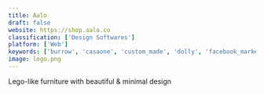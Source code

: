 ```yaml
---
title: Aalo
draft: false 
website: https://shop.aalo.co
classification: ['Design Softwares']
platform: ['Web']
keywords: ['burrow', 'casaone', 'custom_made', 'dolly', 'facebook_marketplace', 'feather', 'goshare', 'greycork', 'homely', 'iconstore', 'iconjar', 'kasera', 'lightsaber_escape', 'lugg', 'stealtho™', 'streamline_icons', 'the_grovemade_desk_shelf_system', 'thereviewindex', 'unicolor', 'vonk']
image: logo.png
---
```

Lego-like furniture with beautiful & minimal design